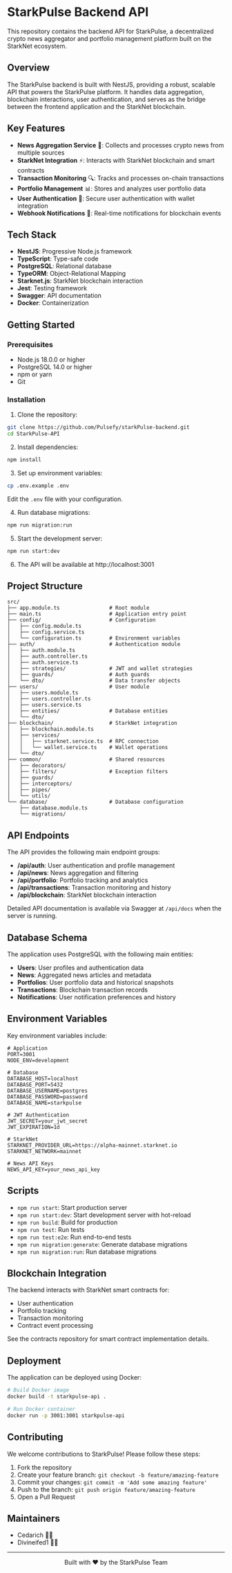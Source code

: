 # StarkPulse Backend API


This repository contains the backend API for StarkPulse, a decentralized crypto news aggregator and portfolio management platform built on the StarkNet ecosystem.

## Overview

The StarkPulse backend is built with NestJS, providing a robust, scalable API that powers the StarkPulse platform. It handles data aggregation, blockchain interactions, user authentication, and serves as the bridge between the frontend application and the StarkNet blockchain.

## Key Features

- **News Aggregation Service** 📰: Collects and processes crypto news from multiple sources
- **StarkNet Integration** ⚡: Interacts with StarkNet blockchain and smart contracts
- **Transaction Monitoring** 🔍: Tracks and processes on-chain transactions
- **Portfolio Management** 📊: Stores and analyzes user portfolio data
- **User Authentication** 🔐: Secure user authentication with wallet integration
- **Webhook Notifications** 🔔: Real-time notifications for blockchain events

## Tech Stack

- **NestJS**: Progressive Node.js framework
- **TypeScript**: Type-safe code
- **PostgreSQL**: Relational database
- **TypeORM**: Object-Relational Mapping
- **Starknet.js**: StarkNet blockchain interaction
- **Jest**: Testing framework
- **Swagger**: API documentation
- **Docker**: Containerization

## Getting Started

### Prerequisites

- Node.js 18.0.0 or higher
- PostgreSQL 14.0 or higher
- npm or yarn
- Git

### Installation

1. Clone the repository:
```bash
git clone https://github.com/Pulsefy/starkPulse-backend.git
cd StarkPulse-API
```

2. Install dependencies:
```bash
npm install
```

3. Set up environment variables:
```bash
cp .env.example .env
```
Edit the `.env` file with your configuration.

4. Run database migrations:
```bash
npm run migration:run
```

5. Start the development server:
```bash
npm run start:dev
```

6. The API will be available at http://localhost:3001

## Project Structure

```
src/
├── app.module.ts                # Root module
├── main.ts                      # Application entry point
├── config/                      # Configuration
│   ├── config.module.ts
│   ├── config.service.ts
│   └── configuration.ts         # Environment variables
├── auth/                        # Authentication module
│   ├── auth.module.ts
│   ├── auth.controller.ts
│   ├── auth.service.ts
│   ├── strategies/              # JWT and wallet strategies
│   ├── guards/                  # Auth guards
│   └── dto/                     # Data transfer objects
├── users/                       # User module
│   ├── users.module.ts
│   ├── users.controller.ts
│   ├── users.service.ts
│   ├── entities/                # Database entities
│   └── dto/
├── blockchain/                  # StarkNet integration
│   ├── blockchain.module.ts
│   ├── services/
│   │   ├── starknet.service.ts  # RPC connection
│   │   └── wallet.service.ts    # Wallet operations
│   └── dto/
├── common/                      # Shared resources
│   ├── decorators/
│   ├── filters/                 # Exception filters
│   ├── guards/
│   ├── interceptors/
│   ├── pipes/
│   └── utils/
└── database/                    # Database configuration
    ├── database.module.ts
    └── migrations/

```

## API Endpoints

The API provides the following main endpoint groups:

- **/api/auth**: User authentication and profile management
- **/api/news**: News aggregation and filtering
- **/api/portfolio**: Portfolio tracking and analytics
- **/api/transactions**: Transaction monitoring and history
- **/api/blockchain**: StarkNet blockchain interaction

Detailed API documentation is available via Swagger at `/api/docs` when the server is running.

## Database Schema

The application uses PostgreSQL with the following main entities:

- **Users**: User profiles and authentication data
- **News**: Aggregated news articles and metadata
- **Portfolios**: User portfolio data and historical snapshots
- **Transactions**: Blockchain transaction records
- **Notifications**: User notification preferences and history

## Environment Variables

Key environment variables include:

```
# Application
PORT=3001
NODE_ENV=development

# Database
DATABASE_HOST=localhost
DATABASE_PORT=5432
DATABASE_USERNAME=postgres
DATABASE_PASSWORD=password
DATABASE_NAME=starkpulse

# JWT Authentication
JWT_SECRET=your_jwt_secret
JWT_EXPIRATION=1d

# StarkNet
STARKNET_PROVIDER_URL=https://alpha-mainnet.starknet.io
STARKNET_NETWORK=mainnet

# News API Keys
NEWS_API_KEY=your_news_api_key
```

## Scripts

- `npm run start`: Start production server
- `npm run start:dev`: Start development server with hot-reload
- `npm run build`: Build for production
- `npm run test`: Run tests
- `npm run test:e2e`: Run end-to-end tests
- `npm run migration:generate`: Generate database migrations
- `npm run migration:run`: Run database migrations

## Blockchain Integration

The backend interacts with StarkNet smart contracts for:

- User authentication
- Portfolio tracking
- Transaction monitoring
- Contract event processing

See the contracts repository for smart contract implementation details.

## Deployment

The application can be deployed using Docker:

```bash
# Build Docker image
docker build -t starkpulse-api .

# Run Docker container
docker run -p 3001:3001 starkpulse-api
```

## Contributing

We welcome contributions to StarkPulse! Please follow these steps:

1. Fork the repository
2. Create your feature branch: `git checkout -b feature/amazing-feature`
3. Commit your changes: `git commit -m 'Add some amazing feature'`
4. Push to the branch: `git push origin feature/amazing-feature`
5. Open a Pull Request

## Maintainers

- Cedarich 👨‍💻
- Divineifed1 👨‍💻


---

<p align="center">
  Built with ❤️ by the StarkPulse Team
</p>
